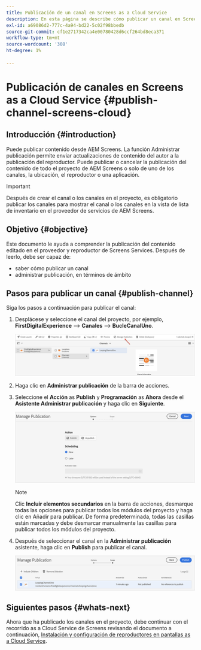 ```yaml
---
title: Publicación de un canal en Screens as a Cloud Service
description: En esta página se describe cómo publicar un canal en Screens as a Cloud Service.
exl-id: a69086d2-777c-4a94-bd22-5c02f98bbedb
source-git-commit: cf1e2717342ca4e00780428d6ccf264bd8eca371
workflow-type: tm+mt
source-wordcount: '308'
ht-degree: 1%

---
```


# Publicación de canales en Screens as a Cloud Service {#publish-channel-screens-cloud}

## Introducción {#introduction}

Puede publicar contenido desde AEM Screens. La función Administrar publicación permite enviar actualizaciones de contenido del autor a la publicación del reproductor. Puede publicar o cancelar la publicación del contenido de todo el proyecto de AEM Screens o solo de uno de los canales, la ubicación, el reproductor o una aplicación.

>[!IMPORTANT]
>Después de crear el canal o los canales en el proyecto, es obligatorio publicar los canales para mostrar el canal o los canales en la vista de lista de inventario en el proveedor de servicios de AEM Screens.

## Objetivo {#objective}

Este documento le ayuda a comprender la publicación del contenido editado en el proveedor y reproductor de Screens Services. Después de leerlo, debe ser capaz de:

* saber cómo publicar un canal
* administrar publicación, en términos de ámbito

## Pasos para publicar un canal {#publish-channel}

Siga los pasos a continuación para publicar el canal:

1. Desplácese y seleccione el canal del proyecto, por ejemplo, **FirstDigitalExperience** —> **Canales** —> **BucleCanalUno**.

   ![Seleccionar el canal](/help/screens-cloud/assets/create-content/managepub-1.png)

1. Haga clic en **Administrar publicación** de la barra de acciones.

1. Seleccione el **Acción** as **Publish** y **Programación** as **Ahora** desde el **Asistente Administrar publicación** y haga clic en **Siguiente**.

   ![Seleccionar acción de publicación](/help/screens-cloud/assets/create-content/managepub-2.png)

   >[!NOTE]
   >Clic **Incluir elementos secundarios** en la barra de acciones, desmarque todas las opciones para publicar todos los módulos del proyecto y haga clic en Añadir para publicar. De forma predeterminada, todas las casillas están marcadas y debe desmarcar manualmente las casillas para publicar todos los módulos del proyecto.

1. Después de seleccionar el canal en la **Administrar publicación** asistente, haga clic en **Publish** para publicar el canal.

   ![Publicación del canal](/help/screens-cloud/assets/create-content/managepub-3.png)


## Siguientes pasos {#whats-next}

Ahora que ha publicado los canales en el proyecto, debe continuar con el recorrido as a Cloud Service de Screens revisando el documento a continuación, [Instalación y configuración de reproductores en pantallas as a Cloud Service](/help/screens-cloud/managing-players-registration/installing-screens-cloud-player.md).
